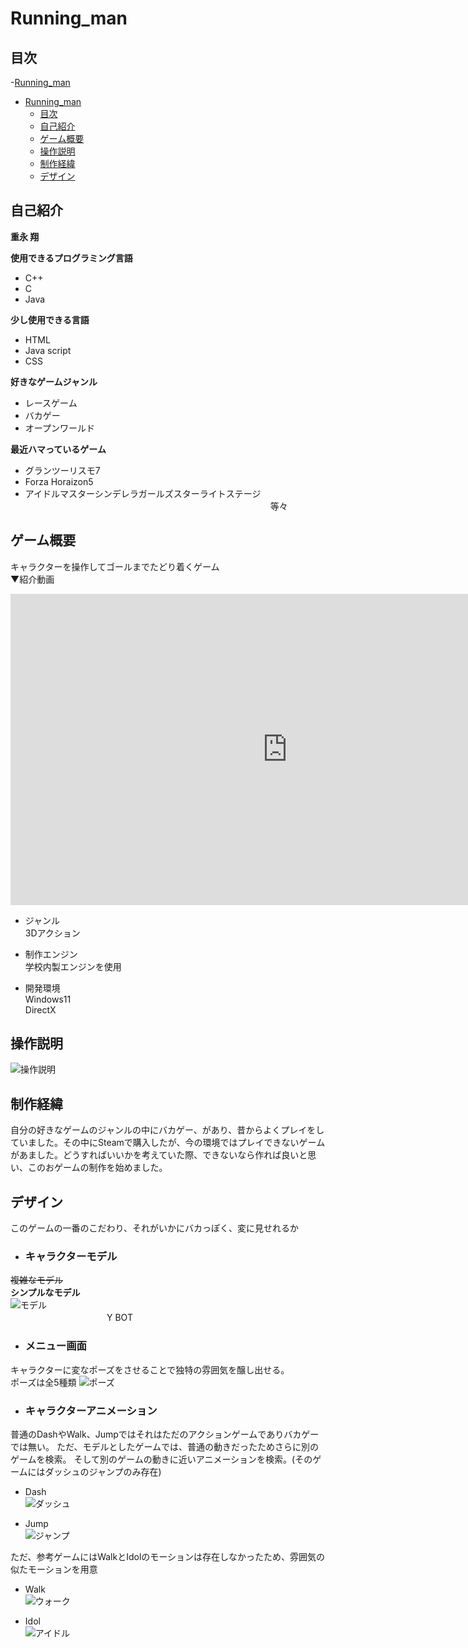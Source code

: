 # Running_man
## 目次
-[Running_man](#Running_man)  

- [Running\_man](#running_man)
  - [目次](#目次)
  - [自己紹介](#自己紹介)
  - [ゲーム概要](#ゲーム概要)
  - [操作説明](#操作説明)
  - [制作経緯](#制作経緯)
  - [デザイン](#デザイン)
     
  
## 自己紹介  
  **重永 翔**  
  
**使用できるプログラミング言語**
* C++
* C
* Java  


**少し使用できる言語**
* HTML
* Java script
* CSS

**好きなゲームジャンル**
  * レースゲーム
  * バカゲー
  * オープンワールド
  
**最近ハマっているゲーム**
  * グランツーリスモ7
  * Forza Horaizon5
  * アイドルマスターシンデレラガールズスターライトステージ
　　　　　　　　　　　　　　　　　　　　　　　　　　　　等々

## ゲーム概要
キャラクターを操作してゴールまでたどり着くゲーム  
▼紹介動画　　
<iframe width="885" height="498" src="https://www.youtube.com/embed/HyL_lRrL9SU" title="Running man" frameborder="0" allow="accelerometer; autoplay; clipboard-write; encrypted-media; gyroscope; picture-in-picture; web-share" allowfullscreen></iframe>  

* ジャンル  
    3Dアクション  

* 制作エンジン  
    学校内製エンジンを使用  

* 開発環境  
    Windows11  
    DirectX  

## 操作説明
![操作説明](./image/controller_asset.png)  

##  制作経緯  
自分の好きなゲームのジャンルの中にバカゲー、があり、昔からよくプレイをしていました。その中にSteamで購入したが、今の環境ではプレイできないゲームがあました。どうすればいいかを考えていた際、できないなら作れば良いと思い、このおゲームの制作を始めました。 
  
## デザイン
このゲームの一番のこだわり、それがいかにバカっぽく、変に見せれるか  
  
* ### キャラクターモデル  
~~複雑なモデル~~  
**シンプルなモデル**  
![モデル](./image/static.png)  
　　　　　　　　　　　Y BOT  

* ### メニュー画面  
キャラクターに変なポーズをさせることで独特の雰囲気を醸し出せる。  
ポーズは全5種類
![ポーズ](./image/pause.png)  

* ### キャラクターアニメーション  
普通のDashやWalk、Jumpではそれはただのアクションゲームでありバカゲーでは無い。
ただ、モデルとしたゲームでは、普通の動きだったためさらに別のゲームを検索。
そして別のゲームの動きに近いアニメーションを検索。(そのゲームにはダッシュのジャンプのみ存在)
* Dash  
![ダッシュ](./image/animated.gif)  
  
* Jump  
![ジャンプ](./image/jump.gif)  
  
ただ、参考ゲームにはWalkとIdolのモーションは存在しなかったため、雰囲気の似たモーションを用意  
  
* Walk  
![ウォーク](./image/walking.gif)  
  
* Idol  
![アイドル](./image/idol.gif)  
  
